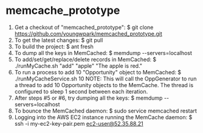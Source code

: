 # memcache_prototype

1) Get a checkout of "memcached_prototype":
	$ git clone https://github.com/youngwpark/memcached_prototype.git
2) To get the latest changes:
	$ git pull
3) To build the project:
	$ ant fresh
4) To dump all the keys in MemCached:
	$ memdump --servers=localhost
5) To add/set/get/replace/delete records in MemCached:
	$ ./runMyCache.sh "add" "apple" "The apple is red."
6) To run a process to add 10 "Opportunity" object to MemCached:
	$ ./runMyCacheService.sh 10
	NOTE: This will call the OppGenerator to run a thread to add 10 Opportunity objects to the MemCache. The thread is configured to sleep 1 second between each iteration.
7) After steps #5 or #6, try dumping all the keys:
	$ memdump --servers=localhost
8) To bounce the MemCached daemon:
	$ sudo service memcached restart
9) Logging into the AWS EC2 instance running the MemCache daemon:
	$ ssh -i my-ec2-key-pair.pem ec2-user@52.35.88.21
